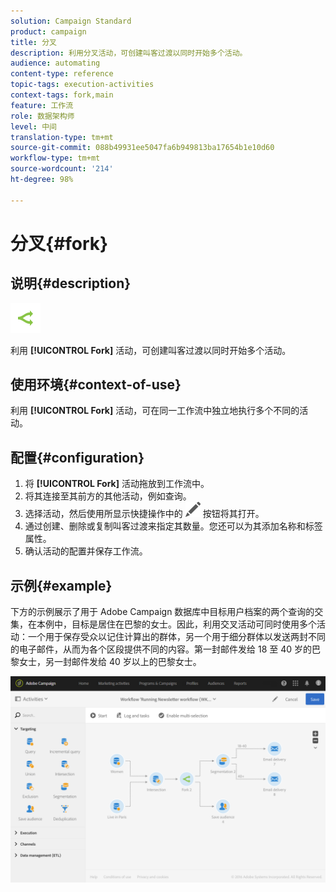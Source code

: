 ```yaml
---
solution: Campaign Standard
product: campaign
title: 分叉
description: 利用分叉活动，可创建叫客过渡以同时开始多个活动。
audience: automating
content-type: reference
topic-tags: execution-activities
context-tags: fork,main
feature: 工作流
role: 数据架构师
level: 中间
translation-type: tm+mt
source-git-commit: 088b49931ee5047fa6b949813ba17654b1e10d60
workflow-type: tm+mt
source-wordcount: '214'
ht-degree: 98%

---
```



# 分叉{#fork}

## 说明{#description}

![](assets/fork.png)

利用 **[!UICONTROL Fork]** 活动，可创建叫客过渡以同时开始多个活动。

## 使用环境{#context-of-use}

利用 **[!UICONTROL Fork]** 活动，可在同一工作流中独立地执行多个不同的活动。

## 配置{#configuration}

1. 将 **[!UICONTROL Fork]** 活动拖放到工作流中。
1. 将其连接至其前方的其他活动，例如查询。
1. 选择活动，然后使用所显示快捷操作中的 ![](assets/edit_darkgrey-24px.png) 按钮将其打开。
1. 通过创建、删除或复制叫客过渡来指定其数量。您还可以为其添加名称和标签属性。
1. 确认活动的配置并保存工作流。

## 示例{#example}

下方的示例展示了用于 Adobe Campaign 数据库中目标用户档案的两个查询的交集，在本例中，目标是居住在巴黎的女士。因此，利用交叉活动可同时使用多个活动：一个用于保存受众以记住计算出的群体，另一个用于细分群体以发送两封不同的电子邮件，从而为各个区段提供不同的内容。第一封邮件发给 18 至 40 岁的巴黎女士，另一封邮件发给 40 岁以上的巴黎女士。

![](assets/wkf_fork_example.png)

